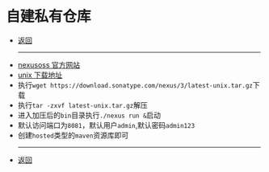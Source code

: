 # 自建私有仓库

- [返回](README.md)
  ***
- [nexusoss 官方网站](https://www.sonatype.com/nexus-repository-oss)
- [unix 下载地址](https://download.sonatype.com/nexus/3/latest-unix.tar.gz)
- 执行`wget https://download.sonatype.com/nexus/3/latest-unix.tar.gz`下载
- 执行`tar -zxvf latest-unix.tar.gz`解压
- 进入加压后的`bin`目录执行`./nexus run &`启动
- 默认访问端口为`8081`，默认用户`admin`,默认密码`admin123`
- 创建`hosted`类型的`maven`资源库即可
  ***
- [返回](README.md)